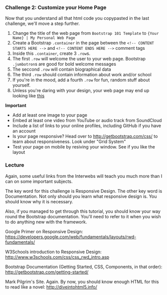 ### Challenge 2: Customize your Home Page

Now that you understand all that html code you copypasted in the last challenge, we'll move a step further.

1. Change the title of the web page from `Bootstrap 101 Template` to `{Your Name} | My Personal Web Page`
2. Create a Bootstrap `.container` in the page between the `<!-- CONTENT STARTS HERE -->` and `<!-- CONTENT ENDS HERE -->` comment tags
3. Inside this `.container`, create 3 `.row`s.
4. The first `.row` will welcome the user to your web page. Bootstrap `.jumbotron`s are good for bold welcome messages
5. The seccond `.row` will contain biographical data
6. The third `.row` should contain information about work and/or school
7. If you're in the mood, add a fourth `.row` for fun, random stuff about yourself.
8. Unless you're daring with your design, your web page may end up looking like [this](http://nknj.github.io/)

**Important**

* Add at least one image to your page
* Embed at least one video from YouTube or audio track from SoundCloud
* Include a list of links to your online profiles, including GitHub if you have an account
* Is your page responsive? Head over to http://getbootstrap.com/css/ to learn about responsiveness. Look under "Grid System"
* Test your page on mobile by resiving your window. See if you like the layout


### Lecture

Again, some useful links from the Interwebs will teach you much more than I can on some important subjects.

The key word for this challenge is Responsive Design. The other key word is Documentation. Not only should you learn what responsive design is. You should know why it is necessary.

Also, if you managed to get through this tutorial, you should know your way round the Bootstrap documentation. You'll need to refer to it when you wish to do anything new with the framework.

Google Primer on Responsive Design: https://developers.google.com/web/fundamentals/layouts/rwd-fundamentals/

W3Schools introduction to Responsive Design: http://www.w3schools.com/css/css_rwd_intro.asp

Bootstrap Documentation (Getting Started, CSS, Components, in that order): http://getbootstrap.com/getting-started/

Mark Pilgrim's Site. Again. By now, you should know enough HTML for this to read like a novel: http://diveintohtml5.info/

